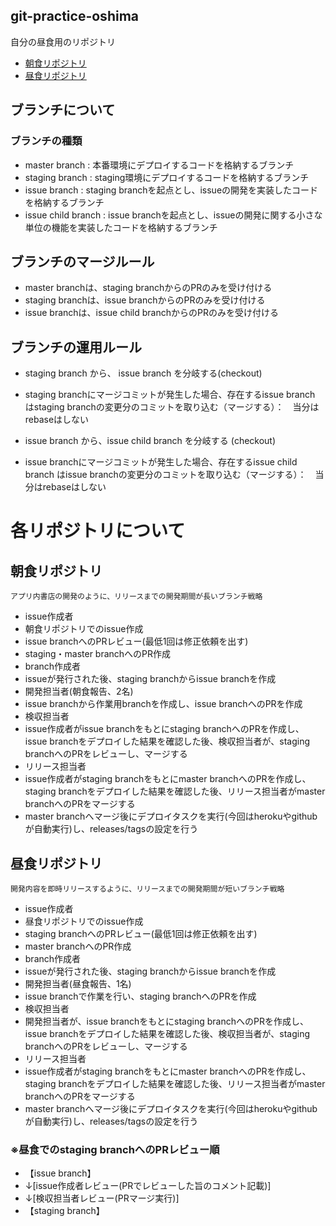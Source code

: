 ## git-practice-oshima
自分の昼食用のリポジトリ

- [朝食リポジトリ](https://github.com/opst-oshima/git-practice-oshima-breakfast)
- [昼食リポジトリ](https://github.com/opst-oshima/git-practice-oshima-lunch)

## ブランチについて
### ブランチの種類
* master branch : 本番環境にデプロイするコードを格納するブランチ
* staging branch : staging環境にデプロイするコードを格納するブランチ
* issue branch : staging branchを起点とし、issueの開発を実装したコードを格納するブランチ
* issue child branch : issue branchを起点とし、issueの開発に関する小さな単位の機能を実装したコードを格納するブランチ

## ブランチのマージルール
- master branchは、staging branchからのPRのみを受け付ける
- staging branchは、issue branchからのPRのみを受け付ける
- issue branchは、issue child branchからのPRのみを受け付ける

## ブランチの運用ルール
- staging branch から、 issue branch を分岐する(checkout)
- staging branchにマージコミットが発生した場合、存在するissue branch はstaging branchの変更分のコミットを取り込む（マージする）：　当分はrebaseはしない

- issue branch から、issue child branch を分岐する (checkout)
- issue branchにマージコミットが発生した場合、存在するissue child branch はissue branchの変更分のコミットを取り込む（マージする）：　当分はrebaseはしない

# 各リポジトリについて

## 朝食リポジトリ
`アプリ内書店の開発のように、リリースまでの開発期間が長いブランチ戦略`
- issue作成者
 - 朝食リポジトリでのissue作成
 - issue branchへのPRレビュー(最低1回は修正依頼を出す)
 - staging・master branchへのPR作成
- branch作成者
 - issueが発行された後、staging branchからissue branchを作成
- 開発担当者(朝食報告、2名)
 - issue branchから作業用branchを作成し、issue branchへのPRを作成
- 検収担当者
 - issue作成者がissue branchをもとにstaging branchへのPRを作成し、issue branchをデプロイした結果を確認した後、検収担当者が、staging branchへのPRをレビューし、マージする
- リリース担当者
 - issue作成者がstaging branchをもとにmaster branchへのPRを作成し、staging branchをデプロイした結果を確認した後、リリース担当者がmaster branchへのPRをマージする
 - master branchへマージ後にデプロイタスクを実行(今回はherokuやgithubが自動実行)し、releases/tagsの設定を行う

## 昼食リポジトリ
`開発内容を即時リリースするように、リリースまでの開発期間が短いブランチ戦略`
- issue作成者
 - 昼食リポジトリでのissue作成
 - staging branchへのPRレビュー(最低1回は修正依頼を出す)
 - master branchへのPR作成
- branch作成者
 - issueが発行された後、staging branchからissue branchを作成
- 開発担当者(昼食報告、1名)
 - issue branchで作業を行い、staging branchへのPRを作成
- 検収担当者
 - 開発担当者が、issue branchをもとにstaging branchへのPRを作成し、issue branchをデプロイした結果を確認した後、検収担当者が、staging branchへのPRをレビューし、マージする
- リリース担当者
 - issue作成者がstaging branchをもとにmaster branchへのPRを作成し、staging branchをデプロイした結果を確認した後、リリース担当者がmaster branchへのPRをマージする
 - master branchへマージ後にデプロイタスクを実行(今回はherokuやgithubが自動実行)し、releases/tagsの設定を行う

### ※昼食でのstaging branchへのPRレビュー順

- 【issue branch】
 - ↓[issue作成者レビュー(PRでレビューした旨のコメント記載)]
 - ↓[検収担当者レビュー(PRマージ実行)]
- 【staging branch】